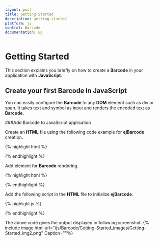 ```yaml
---
layout: post
title: Getting-Started
description: getting started
platform: js
control: Barcode
documentation: ug
---
```


# Getting Started

This section explains you briefly on how to create a **Barcode** in your application with **JavaScript**.

## Create your first Barcode in JavaScript

You can easily configure the **Barcode** to any **DOM** element such as div or span. It takes text and symbol as input and renders the encoded text as **Barcode**.

###Add Barcode to JavaScript application

Create an **HTML** file using the following code example for **ejBarcode** creation.

{% highlight html %}

<!DOCTYPE html>
<html>
   <head>
      <title>Getting Started Essential JS</title>
      <!-- Style sheet for default theme (flat azure)-->
      <link href="http://cdn.syncfusion.com/13.1.0.21/js/web/flat-azure/ej.widgets.all.min.css" rel="stylesheet" />
      <!--scripts-->
      <script src="http://code.jquery.com/jquery-1.10.1.min.js"></script>
      <script src="http://cdn.syncfusion.com/13.1.0.21/js/ej.widgets.all.min.js"></script>
      <!--Add custom scripts here -->
   </head>
   <body>
      <!-- Add Barcode element here. -->
   </body>
</html>
{% endhighlight %}

Add element for **Barcode** rendering.

{% highlight html %}
<div id="barcode"></div>
{% endhighlight %}

Add the following script in the **HTML** file to initialize **ejBarcode**.

{% highlight js %}
<script type="text/javascript">
   $(function() {
      // document ready
      // simple control creation
      $("#barcode").ejBarcode({
         text: "http://www.syncfusion.com",
         symbologyType: "qrbarcode"
      });
   });
</script>
{% endhighlight %}

The above code gives the output displayed in following screenshot.
{% include image.html url="/js/Barcode/Getting-Started_images/Getting-Started_img2.png" Caption=""%}